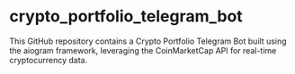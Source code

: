 # crypto_portfolio_telegram_bot
This GitHub repository contains a Crypto Portfolio Telegram Bot built using the aiogram framework, leveraging the CoinMarketCap API for real-time cryptocurrency data. 
